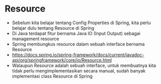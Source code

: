 # Resource
* Sebelum kita belajar tentang Config Properties di Spring, kita perlu belajar dulu tentang Resource di Spring
* Di Java terdapat fitur bernama Java IO (Input Output) sebagai management resource
* Spring membungkus resource dalam sebuah interface bernama Resource
* https://docs.spring.io/spring-framework/docs/current/javadoc-api/org/springframework/core/io/Resource.html 
* Walaupun Resource adalah sebuah interface, untuk membuatnya kita tidak perlu mengimplementasikan secara manual, sudah banyak implementasi class Resource di Spring